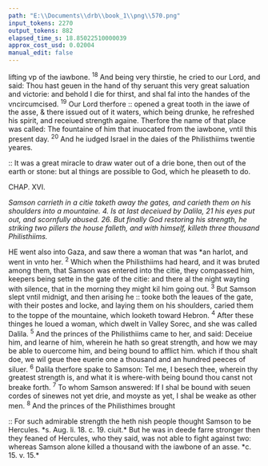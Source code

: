 ```yaml
---
path: "E:\\Documents\\drb\\book_1\\png\\570.png"
input_tokens: 2270
output_tokens: 882
elapsed_time_s: 18.85022510000039
approx_cost_usd: 0.02004
manual_edit: false
---
```

lifting vp of the iawbone. <sup>18</sup> And being very thirstie, he cried to our Lord, and said: Thou hast geuen in the hand of thy seruant this very great saluation and victorie: and behold I die for thirst, and shal fal into the handes of the vncircumcised. <sup>19</sup> Our Lord therfore :: opened a great tooth in the iawe of the asse, & there issued out of it waters, which being drunke, he refreshed his spirit, and receiued strength againe. Therfore the name of that place was called: The fountaine of him that inuocated from the iawbone, vntil this present day. <sup>20</sup> And he iudged Israel in the daies of the Philisthiims twentie yeares.

<aside>:: It was a great miracle to draw water out of a drie bone, then out of the earth or stone: but al things are possible to God, which he pleaseth to do.</aside>

CHAP. XVI.

*Samson carrieth in a citie taketh away the gates, and carieth them on his shoulders into a mountaine. 4. Is at last deceiued by Dalila, 21 his eyes put out, and scornfully abused. 26. But finally God restoring his strength, he striking two pillers the house falleth, and with himself, killeth three thousand Philisthiims.*

HE went also into Gaza, and saw there a woman that was *an harlot, and went in vnto her. <sup>2</sup> Which when the Philisthiims had heard, and it was bruted among them, that Samson was entered into the citie, they compassed him, keepers being sette in the gate of the citie: and there al the night wayting with silence, that in the morning they might kil him going out. <sup>3</sup> But Samson slept vntil midnigt, and then arising he :: tooke both the leaues of the gate, with their postes and locke, and laying them on his shoulders, caried them to the toppe of the mountaine, which looketh toward Hebron. <sup>4</sup> After these thinges he loued a woman, which dwelt in Valley Sorec, and she was called Dalila. <sup>5</sup> And the princes of the Philisthiims came to her, and said: Deceiue him, and learne of him, wherein he hath so great strength, and how we may be able to ouercome him, and being bound to afflict him. which if thou shalt doe, we wil geue thee euerie one a thousand and an hundred peeces of siluer. <sup>6</sup> Dalila therfore spake to Samson: Tel me, I besech thee, wherein thy greatest strength is, and what it is where-with being bound thou canst not breake forth. <sup>7</sup> To whom Samson answered: If I shal be bound with seuen cordes of sinewes not yet drie, and moyste as yet, I shal be weake as other men. <sup>8</sup> And the princes of the Philisthimes brought

<aside>:: For such admirable strength the heth nish people thought Samson to be Hercules. *s. Aug. li. 18. c. 19. ciuit.* But he was in deede farre stronger then they feaned of Hercules, who they said, was not able to fight against two: whereas Samson alone killed a thousand with the iawbone of an asse. *c. 15. v. 15.*</aside>

[^1]: *or, an Innkeeper.*